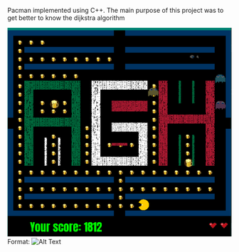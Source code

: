 Pacman implemented using C++. The main purpose of this project was to get better to know the dijkstra algorithm


![GitHub Logo](images/example.png)
Format: ![Alt Text](“https://github.com/Szafa99/Pacman/blob/master/images/example.png?raw=true”)
